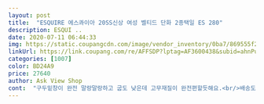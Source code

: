 ```yaml
---
layout: post 
title:  "ESQUIRE 에스콰이아 20SS신상 여성 벨티드 단화 2종택일 ES 280" 
description: ESQUI ..
date: 2020-07-11 06:44:33 
img: https://static.coupangcdn.com/image/vendor_inventory/0ba7/869555f2b48cecd8b6ec41bcd447eb0e314ae4b92b22000acd0196b2b4c0.jpg 
linkUrl: https://link.coupang.com/re/AFFSDP?lptag=AF3600438&subid=ahnPublicAsk&pageKey=1201262781&itemId=2186254028&vendorItemId=70183990636&traceid=V0-113-c90f89e393952fd7 
categories: [1007] 
color: BD24A9 
price: 27640 
author: Ask View Shop 
cont:  "구두밑창이 완전 말랑말랑하고 굽도 낮은데 고무재질이 완전편할듯해요.<br/>배송도 빠르고 맘에 듬요<br/>모양은 괜찮은 듯하나 앞부분이 쪼여서 발가락이 아프고 불편함.<br/><br/>신었을 때 발이 편하고 바지,치마에  모두 잘 어울림<br/>아직 오른쪽 뒤꿈치는 조금 아프지만 점점 괜찮아지고 있습니다.<br/><br/>오른쪽 발뒤꿈치가 아픔.<br/><br/>일주일정도 지나니 조금씩 발이 편해지네요.<br/><br/>편할려고 산 신발이었는데,,,<br/>" 
---
```

